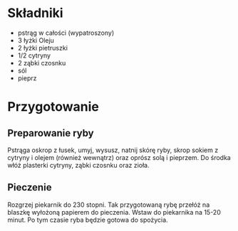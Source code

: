 # Składniki
- pstrąg w całości (wypatroszony)
- 3 łyżki Oleju
- 2 łyżki pietruszki
- 1/2 cytryny
- 2 ząbki czosnku
- sól
- pieprz
# Przygotowanie
## Preparowanie ryby 
Pstrąga oskrop z łusek, umyj, wysusz, natnij skórę ryby, skrop sokiem z cytryny i olejem (również wewnątrz) oraz oprósz solą i pieprzem. Do środka włóż plasterki cytryny, ząbki czosnku oraz zioła.
## Pieczenie 
Rozgrzej piekarnik do 230 stopni.
Tak przygotowaną rybę przełóż na blaszkę wyłożoną papierem do pieczenia. Wstaw do piekarnika na 15-20 minut.
Po tym czasie ryba będzie gotowa do spożycia.